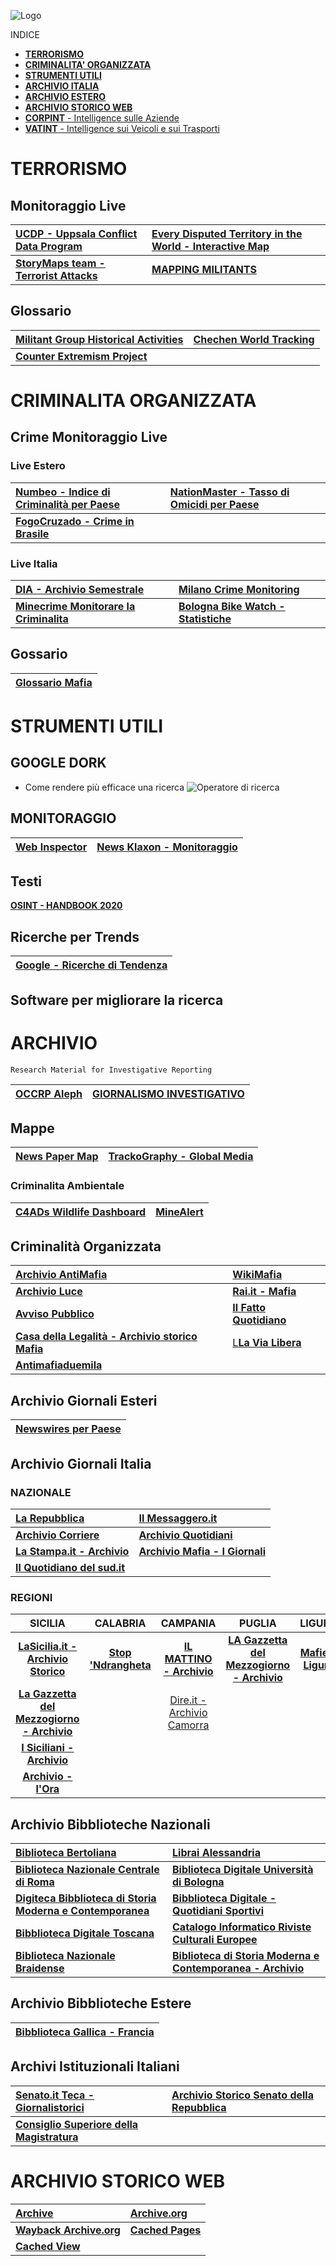 ![Logo](https://user-images.githubusercontent.com/98583912/200357294-389cc67b-3cc5-4fdb-b260-660b4621cb74.gif)

INDICE

- [**TERRORISMO**](https://github.com/CScorza/OSINTInvestigation/edit/main/README.md#terrorismo)
- [**CRIMINALITA' ORGANIZZATA**](https://github.com/CScorza/OSINTInvestigation/edit/main/README.md#criminalit%C3%A0-organizzata)
- [**STRUMENTI UTILI**](https://github.com/CScorza/OSINTInvestigation/edit/main/README.md#strumenti-utili)
- [**ARCHIVIO ITALIA**](https://github.com/CScorza/OSINTInvestigation/edit/main/README.md#archivio)
- [**ARCHIVIO ESTERO**](https://github.com/CScorza/OSINTInvestigation/edit/main/README.md#archivio-giornali-esteri)
- [**ARCHIVIO STORICO WEB**](https://github.com/CScorza/OSINTInvestigation/edit/main/README.md#archivio-storico-web)
- [**CORPINT** - Intelligence sulle Aziende](https://github.com/CScorza/CORPINT-Corporate-Intelligence)
- [**VATINT** - Intelligence sui Veicoli e sui Trasporti](https://github.com/CScorza/Tool-VATINT)

# TERRORISMO

## Monitoraggio Live
|[**UCDP - Uppsala Conflict Data Program**](https://ucdp.uu.se/exploratory)|[**Every Disputed Territory in the World - Interactive Map**](http://metrocosm.com/disputed-territories-map.html)|
| :--- | :--- |  
|[**StoryMaps team - Terrorist Attacks**](https://storymaps.esri.com/stories/terrorist-attacks/)|[**MAPPING MILITANTS**](http://web.stanford.edu/group/mappingmilitants/cgi-bin/)|

## Glossario
|[**Militant Group Historical Activities**](https://www.start.umd.edu/gtd/search/BrowseBy.aspx?category=country)|[**Chechen World Tracking**](https://www.chechenmilitanttracking.com/)|
| :--- | :--- |  
|[**Counter Extremism Project**](https://www.counterextremism.com/glossary)||



# CRIMINALITA ORGANIZZATA 

## Crime Monitoraggio Live
### Live Estero
|[**Numbeo - Indice di Criminalità per Paese**](https://www.numbeo.com/crime/rankings_by_country.jsp)|[**NationMaster - Tasso di Omicidi per Paese**](https://www.nationmaster.com/country-info/stats/Crime/Violent-crime/Murder-rate)|
| :--- | :--- |  
|[**FogoCruzado - Crime in Brasile**](https://fogocruzado.org.br/)||

### Live Italia
|[**DIA - Archivio Semestrale**](https://direzioneinvestigativaantimafia.interno.gov.it/relazioni-semestrali/)|[**Milano Crime Monitoring**](http://milanocrimemonitoring.com/)|
| :--- | :--- |  
|[**Minecrime Monitorare la Criminalita**](https://www.anyreality.it/minecrime-monitorare-la-criminalita/)|[**Bologna Bike Watch - Statistiche**](http://www.bolognabikewatch.com/statistiche.php)|

## Gossario
|[**Glossario Mafia**](https://mafianeindanke.de/wp-content/uploads/GLOSSARIO-ITA.pdf)|
| :--- |

# STRUMENTI UTILI

## GOOGLE DORK
- Come rendere più efficace una ricerca
![Operatore di ricerca](https://user-images.githubusercontent.com/98583912/200526901-c7d252df-a55b-4640-9ad5-c324b6dcdd1a.gif)

## MONITORAGGIO
|[**Web Inspector**](https://gijn.org/2021/07/28/digging-up-hidden-data-with-the-web-inspector/)|[**News Klaxon - Monitoraggio**](https://newsklaxon.org/)|
| :--- | :--- |

## Testi
[**OSINT - HANDBOOK 2020**](https://i-intelligence.eu/uploads/public-documents/OSINT_Handbook_2020.pdf)

## Ricerche per Trends
|[**Google - Ricerche di Tendenza**](https://trends.google.com/trends)|
| :--- |

## Software per migliorare la ricerca


# ARCHIVIO 

```
Research Material for Investigative Reporting
```

|[**OCCRP Aleph**](https://data.occrp.org/)|[**GIORNALISMO INVESTIGATIVO**](https://www.journaliststoolbox.org/2022/11/06/investigative_backgrounding/)|
| :--- | :--- |

## Mappe 
|[**News Paper Map**](https://newspapermap.com/)|[**TrackoGraphy - Global Media**](https://trackography.org/)|
| :--- | :--- |  

### Criminalita Ambientale
|[**C4ADs Wildlife Dashboard**](https://wildlifedashboard.c4ads.org/)|[**MineAlert**](https://mine-alert.oxpeckers.org/#/map?latitude=-28.687890929617115&longitude=24.679500000000008&zoom=4)|
| :--- | :--- |  

## Criminalità Organizzata
|[**Archivio AntiMafia**](https://www.archivioantimafia.org/)|[**WikiMafia**](https://www.wikimafia.it/wiki/index.php?title=Pagina_principale)|
| :--- | :--- |  
|[**Archivio Luce**](https://www.archivioluce.com/)|[**Rai.it - Mafia**](https://www.teche.rai.it/tags/mafia/)|
|[**Avviso Pubblico**](https://www.avvisopubblico.it/home)|[**Il Fatto Quotidiano**](https://www.ilfattoquotidiano.it/tag/trattativa-stato-mafia/)|
|[**Casa della Legalità - Archivio storico Mafia**](https://www.casadellalegalita.org/index.php)|[L**La Via Libera**](https://lavialibera.it/)|
|[**Antimafiaduemila**](http://archivio.antimafiaduemila.com)||

## Archivio Giornali Esteri
|[**Newswires per Paese**](https://world.einnews.com/)|
| :--- | 

## Archivio Giornali Italia
### NAZIONALE

|[**La Repubblica**](https://ricerca.repubblica.it/ricerca/repubblica)|[**Il Messaggero.it**](https://shop.ilmessaggero.it/archivio)|
| :--- | :--- |  
|[**Archivio Corriere**](http://archivio.corriere.it/Archivio/interface/landing.html)|[**Archivio Quotidiani**](http://biblio.scipol.cab.unipd.it/cosa-cerchi/contenuti-cosa-cerchi/archivio-quotidiani)|
|[**La Stampa.it - Archivio**](http://www.archiviolastampa.it/)|[**Archivio Mafia - I Giornali**](https://www.archivioantimafia.org/giornali.php)|
|[**Il Quotidiano del sud.it**](https://www.quotidianodelsud.it/)||

### REGIONI

|SICILIA|CALABRIA|CAMPANIA|PUGLIA|LIGURIA|
| :---: | :---: | :---: | :---: | :---: | 
|[**LaSicilia.it - Archivio Storico**](https://archiviostorico.lasicilia.it/lasicilia/newsstandarchive)|[**Stop 'Ndrangheta**](http://www.stopndrangheta.it/)|[**IL MATTINO - Archivio**](https://shop.ilmattino.it/archivio)|[**LA Gazzetta del Mezzogiorno - Archivio**](http://archivio.lagazzettadelmezzogiorno.it/gazzettadelmezzogiorno/archive/index_ricerca.jsp)|[**Mafie in Liguria**](http://mafieinliguria.it/)|[**Archivio - Il Piccolo.it**](https://archivio.ilpiccolo.it/sfoglio/)|
|[**La Gazzetta del Mezzogiorno - Archivio**](https://edicola.lagazzettadelmezzogiorno.it/gazzettadelmezzogiorno/newsstandarchive)||[Dire.it - Archivio Camorra](https://www.dire.it/tag/camorra/)||||[**Il Gazzettino - Archivio**](https://shop.ilgazzettino.it/archivio)|
|[**I Siciliani - Archivio**](http://www.fondazionefava.it/sito/i-siciliani/)||||||
|[**Archivio - l'Ora**](http://www.bibliotecaregionalepalermo.it/index.php?it/334/archivio-lora)||||||


## Archivio Bibblioteche Nazionali


|[**Biblioteca Bertoliana**](https://www.bibliotecabertoliana.it/file/2935-Banca_dati_periodici.pdf)|[**Librai Alessandria**](http://digitale.alessandrina.librari.beniculturali.it/RicercaAvanzata.aspx?Tipo=periodico&Start=0&ShowResults=tutti&MaxResults=0)|
| :--- | :--- |  
|[**Biblioteca Nazionale Centrale di Roma**](http://digitale.bnc.roma.sbn.it/tecadigitale/giornali)|[**Biblioteca Digitale Università di Bologna**](https://amshistorica.unibo.it/periodici.php?init=1&srch)|
|[**Digiteca Bibblioteca di Storia Moderna e Contemporanea**](http://digiteca.bsmc.it/?l=periodici&t=Fanfulla%20della%20domenica)|[**Bibblioteca Digitale - Quotidiani Sportivi**](http://dlib.coninet.it/?q=node/8)|
|[**Bibblioteca Digitale Toscana**](http://www405.regione.toscana.it/TecaRicerca/home.jsp)|[**Catalogo Informatico Riviste Culturali Europee**](http://circe.lett.unitn.it/le_riviste/catalogo.html)|
|[**Biblioteca Nazionale Braidense**](http://emeroteca.braidense.it/indice_testate.php)|[**Biblioteca di Storia Moderna e Contemporanea - Archivio**](http://digiteca.bsmc.it/mobile.html)|


## Archivio Bibblioteche Estere
|[**Bibblioteca Gallica - Francia**](https://gallica.bnf.fr/html/und/presse-et-revues/les-principaux-quotidiens?mode=desktop)|
| :--- |

## Archivi Istituzionali Italiani
|[**Senato.it Teca - Giornalistorici**](http://www.senato.it/teca/giornalistorici/27513a83-6cd9-3afa-97f7-ba5f3166bb40.html)|[**Archivio Storico Senato della Repubblica**](https://patrimonio.archivio.senato.it/inventario/scheda/giacomo-mancini/IT-AFS-043-001751/camorra-mafia-ndrangheta-1983-1984-1985-1986-1989)|
| :--- | :--- |
|[**Consiglio Superiore della Magistratura**](https://www.csm.it/web/csm-internet/aree-tematiche/giurisdizione-e-societa/mafie)||

# ARCHIVIO STORICO WEB
|[**Archive**](http://archive.is/)|[**Archive.org**](https://archive.org/)|
| :--- | :--- |
|[**Wayback Archive.org**](http://web.archive.org/)|[**Cached Pages**](http://www.cachedpages.com/)|
|[**Cached View**](http://cachedview.com/)||







